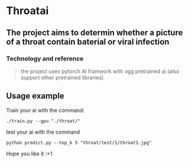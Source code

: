 # Throatai

## The project aims to determin whether a picture of a throat contain baterial or viral infection

### Technology and reference

> the project uses pytorch AI framwork with vgg pretrained ai (also support other pretrained libraries)



## Usage example

Train your ai with the command:

```./train.py --gpu "./throat/"```

test your ai with the command 

```python predict.py --top_k 5 "throat/test/1/throat1.jpg"```

Hope you like it :+1
